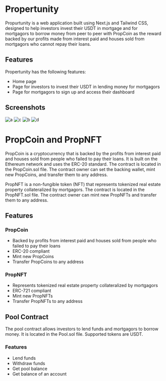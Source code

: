 # Propertunity

Propurtunity is a web application built using Next.js and Tailwind CSS, designed to help investors invest their USDT in mortgage and for mortgagors to borrow money from peer to peer with PropCoin as the reward backed by our profits made from interest paid and houses sold from mortgagors who cannot repay their loans.

## Features

Propertunity has the following features:

- Home page
- Page for investors to invest their USDT in lending money for mortgagors
- Page for mortgagors to sign up and access their dashboard

## Screenshots

![a](https://user-images.githubusercontent.com/42536568/230637607-67417b1e-27e2-4410-87f8-6e1b9dd06b0e.jpg)
![c](https://user-images.githubusercontent.com/42536568/230637597-6e6b3bb7-28de-45e0-b5f1-ea1cf7a050ab.jpg)
![b](https://user-images.githubusercontent.com/42536568/230637602-83ff0acb-4985-4195-b9e2-2bd14b2f58fa.jpg)
![d](https://user-images.githubusercontent.com/42536568/230637614-7c5057aa-66ca-4141-b366-d482f5b4bd62.jpg)

# PropCoin and PropNFT

PropCoin is a cryptocurrency that is backed by the profits from interest paid and houses sold from people who failed to pay their loans. It is built on the Ethereum network and uses the ERC-20 standard. The contract is located in the PropCoin.sol file. The contract owner can set the backing wallet, mint new PropCoins, and transfer them to any address.

PropNFT is a non-fungible token (NFT) that represents tokenized real estate property collateralized by mortgagors. The contract is located in the PropNFT.sol file. The contract owner can mint new PropNFTs and transfer them to any address.

## Features

### PropCoin
- Backed by profits from interest paid and houses sold from people who failed to pay their loans
- ERC-20 compliant
- Mint new PropCoins
- Transfer PropCoins to any address

### PropNFT
- Represents tokenized real estate property collateralized by mortgagors
- ERC-721 compliant
- Mint new PropNFTs
- Transfer PropNFTs to any address

## Pool Contract

The pool contract allows investors to lend funds and mortgagors to borrow money. It is located in the Pool.sol file. Supported tokens are USDT.

### Features
- Lend funds
- Withdraw funds
- Get pool balance
- Get balance of an account
